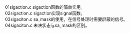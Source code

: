 01sigaction.c   sigaction函数的简单实用。			
02sigaction.c   sigaction实现signal函数。			
03sigaciton.c   sa_mask的使用，在信号处理时需要屏蔽的信号。		
04sigaciton.c  	未决状态与sa_mask的区别。
		